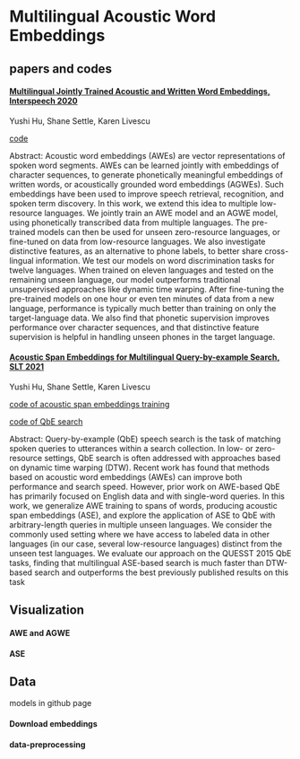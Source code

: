 # Multilingual Acoustic Word Embeddings

## papers and codes

#### [Multilingual Jointly Trained Acoustic and Written Word Embeddings, Interspeech 2020](https://arxiv.org/pdf/2006.14007.pdf)
Yushi Hu, Shane Settle, Karen Livescu

[code](https://github.com/Yushi-Hu/Multilingual-AWE)

Abstract: Acoustic word embeddings (AWEs) are vector representations of spoken word segments. AWEs can be learned jointly with embeddings of character sequences, to generate phonetically meaningful embeddings of written words, or acoustically grounded word embeddings (AGWEs). Such embeddings have been used to improve speech retrieval, recognition, and spoken term discovery. In this work, we extend this idea to multiple low-resource languages. We jointly train an AWE model and an AGWE model, using phonetically transcribed data from multiple languages. The pre-trained models can then be used for unseen zero-resource languages, or fine-tuned on data from low-resource languages. We also investigate distinctive features, as an alternative to phone labels, to better share cross-lingual information. We test our models on word discrimination tasks for twelve languages. When trained on eleven languages and tested on the remaining unseen language, our model outperforms traditional unsupervised approaches like dynamic time warping. After fine-tuning the pre-trained models on one hour or even ten minutes of data from a new language, performance is typically much better than training on only the target-language data. We also find that phonetic supervision improves performance over character sequences, and that distinctive feature supervision is helpful in handling unseen phones in the target language.

#### [Acoustic Span Embeddings for Multilingual Query-by-example Search, SLT 2021](https://arxiv.org/abs/2011.11807)
Yushi Hu, Shane Settle, Karen Livescu

[code of acoustic span embeddings training](https://github.com/Yushi-Hu/Acoustic-Span-Embeddings/)

[code of QbE search](https://github.com/Yushi-Hu/Query-by-Example/)

Abstract: Query-by-example (QbE) speech search is the task of matching spoken queries to utterances within a search collection. In low- or zero-resource settings, QbE search is often addressed with approaches based on dynamic time warping (DTW). Recent work has found that methods based on acoustic word embeddings (AWEs) can improve both performance and search speed. However, prior work on AWE-based QbE has primarily focused on English data and with single-word queries. In this work, we generalize AWE training to spans of words, producing acoustic span embeddings (ASE), and explore the application of ASE to QbE with arbitrary-length queries in multiple unseen languages. We consider the commonly used setting where we have access to labeled data in other languages (in our case, several low-resource languages) distinct from the unseen test languages. We evaluate our approach on the QUESST 2015 QbE tasks, finding that multilingual ASE-based search is much faster than DTW-based search and outperforms the best previously published results on this task


## Visualization

#### AWE and AGWE

#### ASE

## Data

models in github page

#### Download embeddings

#### data-preprocessing
